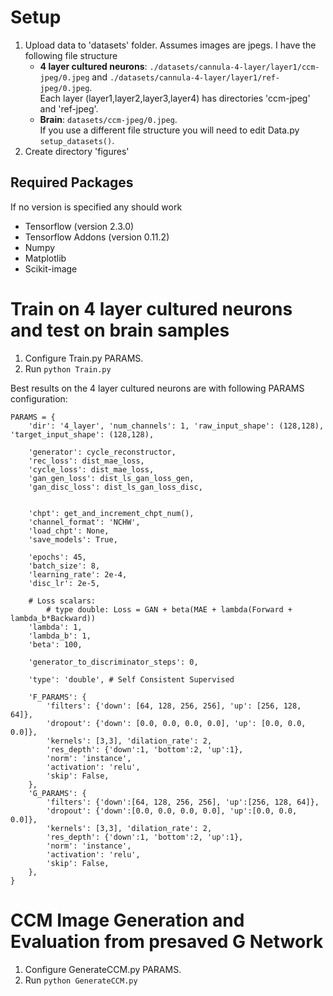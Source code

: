 # Setup
1. Upload data to 'datasets' folder. Assumes images are jpegs. I have the following file structure
    - **4 layer cultured neurons**: `./datasets/cannula-4-layer/layer1/ccm-jpeg/0.jpeg` and `./datasets/cannula-4-layer/layer1/ref-jpeg/0.jpeg`. \
    Each layer (layer1,layer2,layer3,layer4) has directories 'ccm-jpeg' and 'ref-jpeg'. 
    - **Brain**: `datasets/ccm-jpeg/0.jpeg`. \
    If you use a different file structure you will need to edit Data.py `setup_datasets()`.
2. Create directory 'figures'

## Required Packages 
If no version is specified any should work
- Tensorflow (version 2.3.0)
- Tensorflow Addons (version 0.11.2)
- Numpy
- Matplotlib
- Scikit-image

# Train on 4 layer cultured neurons and test on brain samples
1. Configure Train.py PARAMS.
2. Run `python Train.py`

Best results on the 4 layer cultured neurons are with following PARAMS configuration:
```
PARAMS = {
    'dir': '4_layer', 'num_channels': 1, 'raw_input_shape': (128,128), 'target_input_shape': (128,128),

    'generator': cycle_reconstructor, 
    'rec_loss': dist_mae_loss,
    'cycle_loss': dist_mae_loss,
    'gan_gen_loss': dist_ls_gan_loss_gen,
    'gan_disc_loss': dist_ls_gan_loss_disc,


    'chpt': get_and_increment_chpt_num(),
    'channel_format': 'NCHW',
    'load_chpt': None,
    'save_models': True,

    'epochs': 45,
    'batch_size': 8,
    'learning_rate': 2e-4,
    'disc_lr': 2e-5,

    # Loss scalars:
        # type double: Loss = GAN + beta(MAE + lambda(Forward + lambda_b*Backward))
    'lambda': 1,
    'lambda_b': 1,
    'beta': 100,

    'generator_to_discriminator_steps': 0, 

    'type': 'double', # Self Consistent Supervised

    'F_PARAMS': {
        'filters': {'down': [64, 128, 256, 256], 'up': [256, 128, 64]},
        'dropout': {'down': [0.0, 0.0, 0.0, 0.0], 'up': [0.0, 0.0, 0.0]},
        'kernels': [3,3], 'dilation_rate': 2,
        'res_depth': {'down':1, 'bottom':2, 'up':1},
        'norm': 'instance',
        'activation': 'relu',
        'skip': False,
    },
    'G_PARAMS': {
        'filters': {'down':[64, 128, 256, 256], 'up':[256, 128, 64]},
        'dropout': {'down':[0.0, 0.0, 0.0, 0.0], 'up':[0.0, 0.0, 0.0]},
        'kernels': [3,3], 'dilation_rate': 2,
        'res_depth': {'down':1, 'bottom':2, 'up':1},
        'norm': 'instance',
        'activation': 'relu',
        'skip': False,
    },
}
```


# CCM Image Generation and Evaluation from presaved G Network
1. Configure GenerateCCM.py PARAMS.
2. Run `python GenerateCCM.py`
